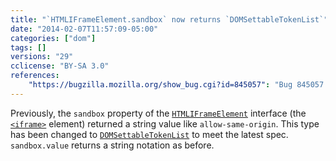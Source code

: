 ```yaml
---
title: "`HTMLIFrameElement.sandbox` now returns `DOMSettableTokenList`"
date: "2014-02-07T11:57:09-05:00"
categories: ["dom"]
tags: []
versions: "29"
cclicense: "BY-SA 3.0"
references:
    "https://bugzilla.mozilla.org/show_bug.cgi?id=845057": "Bug 845057 – Fix the type of HTMLIFrameElement.sandbox"
---
```

Previously, the `sandbox` property of the [`HTMLIFrameElement`](https://developer.mozilla.org/en-US/docs/Web/API/HTMLIFrameElement) interface (the [`<iframe>`](https://developer.mozilla.org/en-US/docs/Web/HTML/Element/iframe) element) returned a string value like `allow-same-origin`. This type has been changed to [`DOMSettableTokenList`](https://developer.mozilla.org/en-US/docs/Web/API/DOMSettableTokenList) to meet the latest spec. `sandbox.value` returns a string notation as before.
